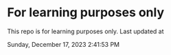 # For learning purposes only
This repo is for learning purposes only.
Last updated at

Sunday, December 17, 2023 2:41:53 PM

